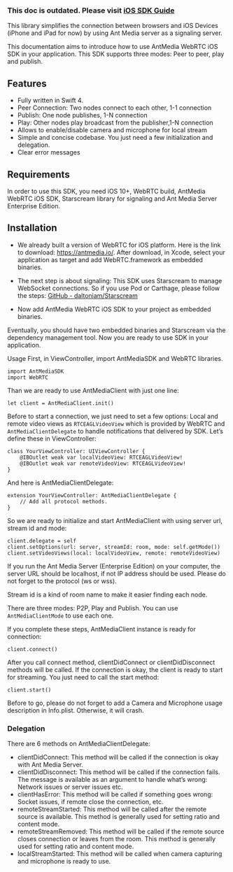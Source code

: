 ### This doc is outdated. Please visit [iOS SDK Guide](https://github.com/ant-media/Ant-Media-Server/wiki/WebRTC-iOS-SDK-Guide)


This library simplifies the connection between browsers and iOS Devices (iPhone and iPad for now) by using Ant Media server as a signaling server. 

This documentation aims to introduce how to use AntMedia WebRTC iOS SDK in your application. This SDK supports three modes: Peer to peer, play and publish.  

## Features
* Fully written in Swift 4. 
* Peer Connection: Two nodes connect to each other, 1-1 connection
* Publish: One node publishes, 1-N connection
* Play: Other nodes play broadcast from the publisher,1-N connection
* Allows to enable/disable camera and microphone for local stream
* Simple and concise codebase. You just need a few initialization and delegation.
* Clear error messages


## Requirements
In order to use this SDK, you need iOS 10+, WebRTC build, AntMedia WebRTC iOS SDK, Starscream library for signaling and Ant Media Server Enterprise Edition. 

## Installation 
* We already built a version of WebRTC for iOS platform. Here is the link to download: https://antmedia.io/. After download, in Xcode, select your application as target and add WebRTC.framework as embedded binaries. 

* The next step is about signaling: This SDK uses  Starscream to manage WebSocket connections. So if you use Pod or Carthage, please follow the steps: [GitHub - daltoniam/Starscream](https://github.com/daltoniam/starscream#installation)

* Now add AntMedia WebRTC iOS SDK to your project as embedded binaries. 
	
Eventually, you should have two embedded binaries and Starscream via the dependency management tool. Now you are ready to use SDK in your application.

Usage
First, in ViewController, import AntMediaSDK and WebRTC libraries. 

```
import AntMediaSDK
import WebRTC
```

Than we are ready to use AntMediaClient with just one line:

```
let client = AntMediaClient.init()
```

Before to start a connection, we just need to set a few options: Local and remote video views as `RTCEAGLVideoView` which is provided by WebRTC and `AntMediaClientDelegate` to handle notifications that delivered by SDK. Let’s define these in ViewController:

```
class YourViewController: UIViewController {
    @IBOutlet weak var localVideoView: RTCEAGLVideoView!
    @IBOutlet weak var remoteVideoView: RTCEAGLVideoView!
}
```

And here is AntMediaClientDelegate: 

```
extension YourViewController: AntMediaClientDelegate {  
	// Add all protocol methods.
}
```

So we are ready to initialize and start AntMediaClient with using server url, stream id and mode:

```
client.delegate = self
client.setOptions(url: server, streamId: room, mode: self.getMode())
client.setVideoViews(local: localVideoView, remote: remoteVideoView)
```

If you run the Ant Media Server (Enterprise Edition) on your computer, the server URL should be localhost, if not IP address should be used. Please do not forget to the protocol (ws or wss).

Stream id is a kind of room name to make it easier finding each node. 

There are three modes: P2P, Play and Publish. You can use `AntMediaClientMode` to use each one. 

If you complete these steps, AntMediaClient instance is ready for connection:

`client.connect()`

After you call connect method, clientDidConnect or clientDidDisconnect methods will be called. If the connection is okay, the client is ready to start for streaming. You just need to call the start method:

`client.start()`

Before to go, please do not forget to add a Camera and Microphone usage description in Info.plist. Otherwise, it will crash. 

### Delegation

There are 6 methods on AntMediaClientDelegate: 

* clientDidConnect: This method will be called if the connection is okay with Ant Media Server.
* clientDidDisconnect: This method will be called if the connection fails. The message is available as an argument to handle what’s wrong: Network issues or server issues etc.
* clientHasError: This method will be called if something goes wrong: Socket issues, if remote close the connection, etc.
* remoteStreamStarted: This method will be called after the remote source is available. This method is generally used for setting ratio and content mode.
* remoteStreamRemoved: This method will be called if the remote source closes connection or leaves from the room. This method is generally used for setting ratio and content mode.
* localStreamStarted: This method will be called when camera capturing and microphone is ready to use. 